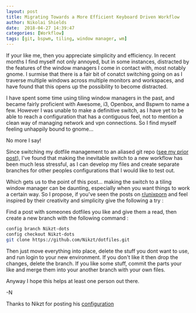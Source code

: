 ```yaml
---
layout: post
title: Migrating Towards a More Efficient Keyboard Driven Workflow 
author: Nikolai Shields
date:  2018-04-27 14:39:47
categories: [Workflow]
tags: [git, bspwm, tiling, window manager, wm]
---
```


If your like me, then you appreciate simplicity and efficiency.
In recent months I find myself not only annoyed, but in some instances, distracted by the features of the window managers I come in contact with, most notably gnome.
I surmise that there is a fair bit of conatct switching going on as I traverse multiple windows across multiple monitors and workspaces,
and have found that this opens up the possibility to become distracted.

I have spent some time using tiling window managers in the past, and became fairly proficient with Awesome, i3, Openbox, and Bspwm to name a few.
However I was unable to make a definitive switch, as I have yet to be able to reach a configuration that has a contiguous feel, not to mention a clean way of managing network and vpn connections.
So I find myself feeling unhappily bound to gnome...

No more I say!

Since switching my dotfile management to an aliased git repo ([see my prior post](https://nikolaishields.com/2018/How-I-Manage-My-Dotfiles/)),
I've found that making the inevitable switch to a new workflow has been much less stressful, as I can develop my files and create separate branches for other peoples configurations that I would like to test out.

Which gets us to the point of this post...
making the switch to a tiling window manager can be daunting, especially when you want things to work a certain way.
So I propose, if you've seen the posts on [r/unixporn](https://www.reddit.com/r/unixporn/) and feel inspired by their creativity and simplicity give the following a try : 

Find a post with someones dotfiles you like and give them a read, 
then create a new branch with the following command :

```bash
config branch Nikzt-dots
config checkout Nikzt-dots
git clone https://github.com/Nikzt/dotfiles.git
```

Then just move everything into place, delete the stuff you dont want to use, and run login to your new environment.
If you don't like it then drop the changes, delete the branch.
If you like some stuff, commit the parts your like and merge them into your another branch with your own files.

Anyway I hope this helps at least one person out there.

-N


Thanks to Nikzt for posting his [configuration](https://github.com/Nikzt/dotfiles)
